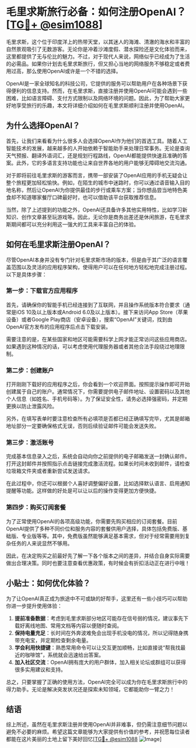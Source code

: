 # 毛里求斯旅行必备：如何注册OpenAI？[[TG💪+ @esim1088](https://t.me/s/esim1088)]

毛里求斯，这个位于印度洋上的热带天堂，以其迷人的海滩、清澈的海水和丰富的自然景观吸引了无数游客。无论你是冲着沙滩度假、潜水探险还是文化体验而来，这里都提供了无与伦比的魅力。不过，对于现代人来说，网络似乎已经成为了生活的必需品。如果你计划去毛里求斯旅行，但又担心当地的网络服务不够稳定或者费用过高，那么使用OpenAI或许是一个不错的选择。

OpenAI是一家全球知名的科技公司，它提供的服务可以帮助用户在各种场景下获得便利的信息支持。然而，在毛里求斯，直接注册并使用OpenAI可能会遇到一些困难，比如语言障碍、支付方式限制以及网络环境的问题。因此，为了帮助大家更好地享受旅行的乐趣，本文将详细介绍如何在毛里求斯顺利注册并使用OpenAI。

## 为什么选择OpenAI？

首先，让我们来看看为什么很多人会选择OpenAI作为他们的首选工具。随着人工智能技术的发展，越来越多的人开始依赖于智能助手来处理日常事务。无论是查询天气预报、翻译外语词汇，还是规划行程路线，OpenAI都能提供快速且准确的答案。此外，它的多语言支持功能也让来自世界各地的用户能够无障碍地交流沟通。

对于即将前往毛里求斯的游客而言，携带一部安装了OpenAI应用的手机无疑会让整个旅程更加轻松愉快。例如，在陌生的城市中迷路时，你可以通过语音输入目的地名称，然后让OpenAI为你提供最佳的步行或乘车方案；当你想品尝当地特色美食却不知道哪家餐厅口碑最好时，也可以借助该平台获取推荐信息。

当然，除了上述提到的功能之外，OpenAI还具备许多其他实用特性，比如学习新知识、创作文章甚至玩游戏等。因此，无论你是商务出差还是休闲旅游，在毛里求斯期间都可以充分利用这一强大的工具来丰富自己的体验。

## 如何在毛里求斯注册OpenAI？

尽管OpenAI本身并没有专门针对毛里求斯市场的版本，但是由于其广泛的语言覆盖范围以及灵活的应用程序架构，使得用户可以在任何地方轻松地完成注册过程。以下是具体步骤：

### 第一步：下载官方应用程序

首先，请确保你的智能手机已经连接到了互联网，并且操作系统版本符合要求（通常是iOS 10及以上版本或Android 6.0及以上版本）。接下来访问App Store（苹果设备）或者Google Play商店（安卓设备），搜索“OpenAI”关键词，找到由OpenAI官方发布的应用程序后点击下载安装。

需要注意的是，在某些国家和地区可能需要科学上网才能正常访问这些应用商店。如果遇到这种情况的话，可以考虑使用代理服务器或者其他合法手段绕过地理限制。

### 第二步：创建账户

打开刚刚下载好的应用程序之后，你会看到一个欢迎界面。按照提示操作即可开始创建属于自己的账户。通常情况下，你需要提供电子邮件地址、设置密码以及其他个人信息（如姓名、手机号码等）。为了保证安全性，请务必选择强密码，并定期更换以防止泄露风险。

另外，在填写表单时要注意检查所有必填项是否都已经正确填写完毕，尤其是邮箱地址部分一定要确保格式无误，否则后续验证邮件可能会发送失败。

### 第三步：激活账号

完成基本信息录入之后，系统会自动向你之前提供的电子邮箱发送一封确认邮件。打开这封邮件并按照指示点击链接完成激活流程。如果长时间未收到邮件，请检查垃圾箱文件夹或者重新尝试发送请求。

在此过程中，你还可以根据个人喜好调整偏好设置，比如选择默认语言、启用通知提醒等功能。这样做的好处是可以让以后的操作变得更加方便快捷。

### 第四步：购买订阅套餐

为了正常使用OpenAI的各项高级功能，你需要先购买相应的订阅套餐。目前OpenAI提供了多种不同价位和服务内容的套餐供用户选择，具体包括免费版、基础版、专业版等等。其中，免费版虽然能够满足基本需求，但对于经常需要用到复杂任务的人来说显然不够用。

因此，在决定购买之前最好先了解一下各个版本之间的差异，并结合自身实际需要做出合理决策。同时也要注意查看优惠政策，有时候会有折扣活动正在进行中哦！

## 小贴士：如何优化体验？

为了让OpenAI真正成为旅途中不可或缺的好帮手，这里还有一些小技巧可以帮助你进一步提升使用体验：

1. **提前准备数据**：考虑到毛里求斯部分地区可能存在信号弱的情况，建议事先下载好离线地图、常用文档等内容以便随时查阅。
2. **保持电量充足**：长时间在外奔波难免会出现手机没电的情况，所以记得随身携带充电宝，并定期检查剩余电量。
3. **学会利用快捷键**：熟悉常用命令可以让交互更加顺畅，比如直接说“帮我找最近的咖啡馆”，系统就会迅速给出答案。
4. **加入社区交流**：OpenAI拥有庞大的用户群体，加入相关论坛或群组可以获得很多实用建议和支持。

总之，只要掌握了正确的使用方法，OpenAI完全可以成为你在毛里求斯旅行中的得力助手。无论是解决突发状况还是探索未知领域，它都能助你一臂之力！

## 结语

综上所述，虽然在毛里求斯注册并使用OpenAI并非难事，但仍需注意细节问题以避免不必要的麻烦。希望这篇文章能够为大家提供有价值的参考，并祝愿每位读者都能在这片美丽的土地上留下美好回忆[[TG💪+ @esim1088](https://t.me/s/esim1088) ![Image](https://i.postimg.cc/4NQfJmqS/Snipaste-2025-05-13-00-14-12.png)]